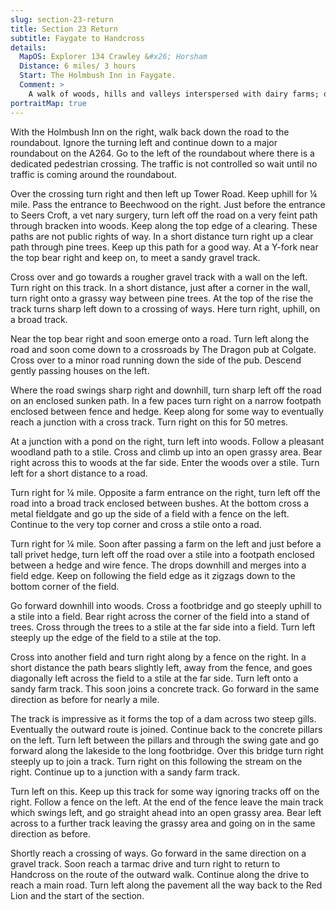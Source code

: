 ```yaml
---
slug: section-23-return
title: Section 23 Return
subtitle: Faygate to Handcross
details:
  MapOS: Explorer 134 Crawley &#x26; Horsham
  Distance: 6 miles/ 3 hours
  Start: The Holmbush Inn in Faygate.
  Comment: >
    A walk of woods, hills and valleys interspersed with dairy farms; once again permissive paths are used at the beginning and the end. Another flat crossing of the A264 is necessary needing the greatest care.
portraitMap: true
---
```

With the Holmbush Inn on the right, walk back down the road to the roundabout. Ignore the turning left and continue down to a major roundabout on the A264. Go to the left of the roundabout where there is a dedicated pedestrian crossing. The traffic is not controlled so wait until no traffic is coming around the roundabout.

Over the crossing turn right and then left up Tower Road. Keep uphill for ¼ mile. Pass the entrance to Beechwood on the right. Just before the entrance to Seers Croft, a vet nary surgery, turn left off the road on a very feint path through bracken into woods. Keep along the top edge of a clearing. These paths are not public rights of way. In a short distance turn right up a clear path through pine trees. Keep up this path for a good way. At a Y-fork near the top bear right and keep on, to meet a sandy gravel track.

Cross over and go towards a rougher gravel track with a wall on the left. Turn right on this track. In a short distance, just after a corner in the wall, turn right onto a grassy way between pine trees. At the top of the rise the track turns sharp left down to a crossing of ways. Here turn right, uphill, on a broad track.

Near the top bear right and soon emerge onto a road. Turn left along the road and soon come down to a crossroads by The Dragon pub at Colgate. Cross over to a minor road running down the side of the pub. Descend gently passing houses on the left.

Where the road swings sharp right and downhill, turn sharp left off the road on an enclosed sunken path. In a few paces turn right on a narrow footpath enclosed between fence and hedge. Keep along for some way to eventually reach a junction with a cross track. Turn right on this for 50 metres.

At a junction with a pond on the right, turn left into woods. Follow a pleasant woodland path to a stile. Cross and climb up into an open grassy area. Bear right across this to woods at the far side. Enter the woods over a stile. Turn left for a short distance to a road.

Turn right for ¼ mile. Opposite a farm entrance on the right, turn left off the road into a broad track enclosed between bushes. At the bottom cross a metal fieldgate and go up the side of a field with a fence on the left. Continue to the very top corner and cross a stile onto a road.

Turn right for ¼ mile. Soon after passing a farm on the left and just before a tall privet hedge, turn left off the road over a stile into a footpath enclosed between a hedge and wire fence. The drops downhill and merges into a field edge. Keep on following the field edge as it zigzags down to the bottom corner of the field.

Go forward downhill into woods. Cross a footbridge and go steeply uphill to a stile into a field. Bear right across the corner of the field into a stand of trees. Cross through the trees to a stile at the far side into a field. Turn left steeply up the edge of the field to a stile at the top.

Cross into another field and turn right along by a fence on the right. In a short distance the path bears slightly left, away from the fence, and goes diagonally left across the field to a stile at the far side. Turn left onto a sandy farm track. This soon joins a concrete track. Go forward in the same direction as before for nearly a mile.

The track is impressive as it forms the top of a dam across two steep gills. Eventually the outward route is joined. Continue back to the concrete pillars on the left. Turn left between the pillars and through the swing gate and go forward along the lakeside to the long footbridge. Over this bridge turn right steeply up to join a track. Turn right on this following the stream on the right. Continue up to a junction with a sandy farm track.

Turn left on this. Keep up this track for some way ignoring tracks off on the right. Follow a fence on the left. At the end of the fence leave the main track which swings left, and go straight ahead into an open grassy area. Bear left across to a further track leaving the grassy area and going on in the same direction as before.

Shortly reach a crossing of ways. Go forward in the same direction on a gravel track. Soon reach a tarmac drive and turn right to return to Handcross on the route of the outward walk. Continue along the drive to reach a main road. Turn left along the pavement all the way back to the Red Lion and the start of the section.


